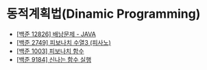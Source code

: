 # 동적계획법(Dinamic Programming)

- [[백준 12826] 배낭문제 - JAVA](./12826_knapsack)
- [[백준 2749] 피보나치 수열3 (피사노)](./2749_fibo3)
- [[백준 1003] 피보나치 함수](./1003_fibo_function)
- [[백준 9184] 신나는 함수 실행](./9184_fun_function_excution)
